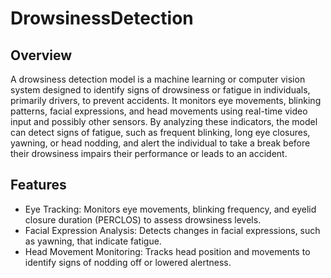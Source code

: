 # DrowsinessDetection
Overview
---
A drowsiness detection model is a machine learning or computer vision system designed to identify signs of drowsiness or fatigue in individuals, primarily drivers, to prevent accidents. It monitors eye movements, blinking patterns, facial expressions, and head movements using real-time video input and possibly other sensors. By analyzing these indicators, the model can detect signs of fatigue, such as frequent blinking, long eye closures, yawning, or head nodding, and alert the individual to take a break before their drowsiness impairs their performance or leads to an accident.

Features
---
- Eye Tracking: Monitors eye movements, blinking frequency, and eyelid closure duration (PERCLOS) to assess drowsiness levels.
- Facial Expression Analysis: Detects changes in facial expressions, such as yawning, that indicate fatigue.
- Head Movement Monitoring: Tracks head position and movements to identify signs of nodding off or lowered alertness.


